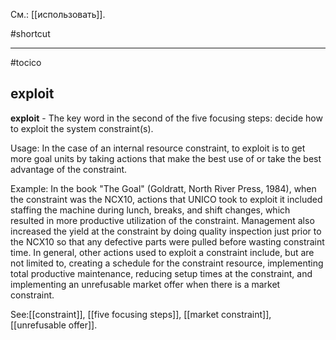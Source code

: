 См.: [[использовать]].

#shortcut




<hr/>

#tocico

## exploit

<b>exploit</b> - The key word in the second of the five focusing steps: decide how to exploit the system constraint(s).  


Usage: In the case of an internal resource constraint, to exploit is to get more goal units by taking actions that make the best use of or take the best advantage of the constraint. 

Example: In the book "The Goal" (Goldratt, North River Press, 1984), when the constraint was the NCX10, actions that UNICO took to exploit it included staffing the machine during lunch, breaks, and shift changes, which resulted in more productive utilization of the constraint. Management also increased the yield at the constraint by doing quality inspection just prior to the NCX10 so that any defective parts were pulled before wasting constraint time. In general, other actions used to exploit a constraint include, but are not limited to, creating a schedule for the constraint resource, implementing total productive maintenance, reducing setup times at the constraint, and implementing an unrefusable market offer when there is a market constraint. 



See:[[constraint]], [[five focusing steps]], [[market constraint]], [[unrefusable offer]].
